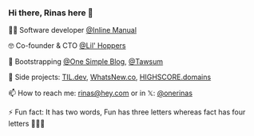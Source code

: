 ### Hi there, Rinas here 👋

<!--
**onerinas/onerinas** is a ✨ _special_ ✨ repository because its `README.md` (this file) appears on your GitHub profile.

Here are some ideas to get you started:

- 🔭 I’m currently working on [HIGHSCORE.domains](https://highscore.domains), [TIL DEV](https://tildev.carrd.co)
- 🌱 I’m currently learning Flutter
- 👯 I’m looking to collaborate on ...
- 🤔 I’m looking for help with ...
- 💬 Ask me about ...
- 📫 How to reach me: rinas@hey.com or 
- ⚡ Fun fact: Fun has three letters whereas fact has four letters and its a two word 🤷
-->


👨‍💻 Software developer [@Inline Manual](http://inlinemanual.com)

🤓 Co-founder & CTO [@Lil' Hoppers](https://lilhoppers.in)

🥾 Bootstrapping [@One Simple Blog](https://onesimpleblog.com), [@Tawsum](https://tawsum.com/)

🤩 Side projects: [TIL.dev](https://til.dev), [WhatsNew.co](https://whatsnew.co), [HIGHSCORE.domains](https://highscore.domains)

📫 How to reach me: rinas@hey.com or in 𝕏: [@onerinas](https://x.com/onerinas)

⚡ Fun fact: It has two words, Fun has three letters whereas fact has four letters 🤷🙈🤓
